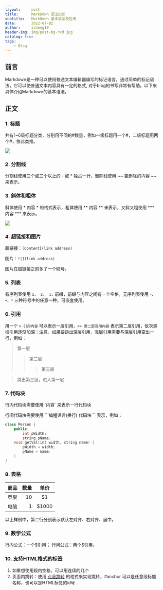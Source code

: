 ```yaml
---
layout:     post
title:      MarkDown 语法知识
subtitle:   MarkDown 基本语法及应用
date:       2022-07-02
author:     zcheng19
header-img: img/post-bg-rwd.jpg
catalog: true
tags:
    - Blog
---
```


## 前言

Markdown是一种可以使用普通文本编辑器编写的标记语言，通过简单的标记语法，它可以使普通文本内容具有一定的格式, 对于blog的书写非常有帮助。以下来具体介绍Markdown的基本语法。

## 正文

### 1. 标题

共有1~6级标题分类，分别用不同的#数量，例如一级标题用一个#，二级标题用两个#，依此类推。

![](https://p69.f3.n0.cdn.getcloudapp.com/items/nOuX9Jb0/bbaac4d3-2834-4e74-b62e-4af06926ecf6.png?v=b74f7aa387b244ccfe06e2f52f843413)

### 2. 分割线

分割线使用三个或三个以上的 - 或 * 独占一行，删除线使用 ~~ 要删除的内容 ~~ 来表示。

### 3. 斜体和粗体

斜体使用 * 内容 * 的格式表示，粗体使用 ** 内容 ** 来表示，又斜又粗使用 *** 内容 *** 来表示。

![](https://p69.f3.n0.cdn.getcloudapp.com/items/KoujYKnd/2b66fb16-4c6d-4fe1-b334-e0df44bcaa52.png?source=viewer&v=88830321c67611944e08a569560df735)

### 4. 超链接和图片

超链接：`[Content](link address)`

图片：`![](link address)`

图片在超链接之前多了一个叹号。

### 5. 列表

有序列表使用 `1.  2.  3.` 前缀，前缀与内容之间有一个空格，无序列表使用 `-、+、*` 三种符号中的任意一种，可嵌套使用。

### 6. 引用

用一个 `> 引用内容` 可以表示一层引用，`>> 第二层引用内容` 表示第二层引用，依次类推引用逐渐加深；注意，如果要跳出深层引用，浅层引用需要与深层引用空出一行，例如：

> 第一层
>> 第二层
>>> 第三层

> 跳出第三层，进入第一层

### 7. 代码块

行内代码块需要使用 \`内容\` 来表示一行代码块

行间代码块需要使用 \```编程语言(换行)  代码块\``` 表示，例如：

```cpp
class Person {
    public:
        int pWidth;
        string pName;
    void getVal(int width, string name) {
        pWidth = width;
        pName = name;
    }
}
```

### 8. 表格

|商品|数量|单价|
|---|---:|:---:|
|苹果|10|\$1|
|电脑|1|\$1000|

以上样例中，第二行分别表示默认左对齐、右对齐、居中。

### 9. 数学公式

行内公式：一个\$引用；
行间公式：两个\$引用。

### 10. 支持HTML格式的标签

1. 如果想使用段内空格，可以用连续的几个&nbsp;
2. 页面内跳转：使用 [点我跳转](#anchor) 的格式来实现跳转，#anchor 可以是任意级标题名称，也可以是HTML标签的id号
